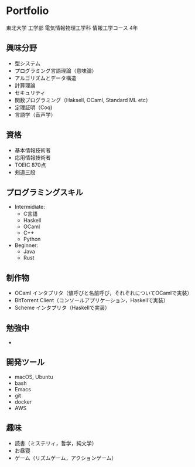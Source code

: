 # Portfolio
東北大学 工学部 電気情報物理工学科 情報工学コース 4年

## 興味分野
- 型システム
- プログラミング言語理論（意味論）
- アルゴリズムとデータ構造
- 計算理論
- セキュリティ
- 関数プログラミング（Haksell, OCaml, Standard ML etc）
- 定理証明（Coq)
- 言語学（音声学）

## 資格
- 基本情報技術者
- 応用情報技術者
- TOEIC 870点
- 剣道三段

## プログラミングスキル
- Intermidiate:
  - C言語
  - Haskell
  - OCaml
  - C++
  - Python
- Beginner:
  - Java
  - Rust

## 制作物
- OCaml インタプリタ（値呼びと名前呼び，それぞれについてOCamlで実装）
- BitTorrent Client（コンソールアプリケーション，Haskellで実装）
- Scheme インタプリタ（Haskellで実装）

## 勉強中
- 

## 開発ツール
- macOS, Ubuntu
- bash
- Emacs
- git
- docker
- AWS

## 趣味
- 読書（ミステリィ，哲学，純文学）
- お昼寝
- ゲーム（リズムゲーム，アクションゲーム）

